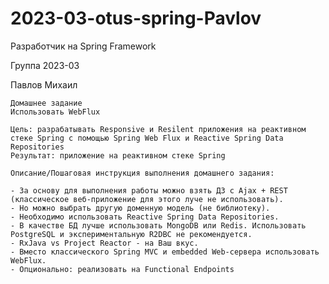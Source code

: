 # 2023-03-otus-spring-Pavlov

Разработчик на Spring Framework

Группа 2023-03

Павлов Михаил

    Домашнее задание
    Использовать WebFlux

    Цель: разрабатывать Responsive и Resilent приложения на реактивном стеке Spring c помощью Spring Web Flux и Reactive Spring Data Repositories
    Результат: приложение на реактивном стеке Spring

    Описание/Пошаговая инструкция выполнения домашнего задания:

    - За основу для выполнения работы можно взять ДЗ с Ajax + REST (классическое веб-приложение для этого луче не использовать).
    - Но можно выбрать другую доменную модель (не библиотеку).
    - Необходимо использовать Reactive Spring Data Repositories.
    - В качестве БД лучше использовать MongoDB или Redis. Использовать PostgreSQL и экспериментальную R2DBC не рекомендуется.
    - RxJava vs Project Reactor - на Ваш вкус.
    - Вместо классического Spring MVC и embedded Web-сервера использовать WebFlux.
    - Опционально: реализовать на Functional Endpoints